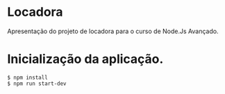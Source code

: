 # Locadora
Apresentação do projeto de locadora para o curso de Node.Js Avançado.

# Inicialização da aplicação.

 ```shell
$ npm install
$ npm run start-dev
 ```